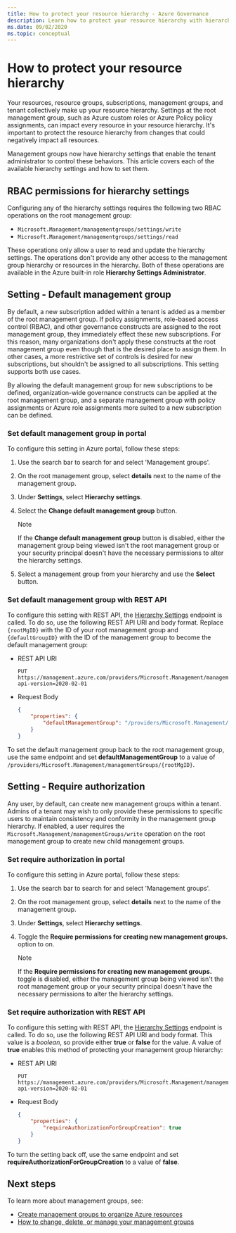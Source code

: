 ```yaml
---
title: How to protect your resource hierarchy - Azure Governance
description: Learn how to protect your resource hierarchy with hierarchy settings that include setting the default management group.
ms.date: 09/02/2020
ms.topic: conceptual
---
```

# How to protect your resource hierarchy

Your resources, resource groups, subscriptions, management groups, and tenant collectively make up
your resource hierarchy. Settings at the root management group, such as Azure custom roles or Azure
Policy policy assignments, can impact every resource in your resource hierarchy. It's important to
protect the resource hierarchy from changes that could negatively impact all resources.

Management groups now have hierarchy settings that enable the tenant administrator to control these
behaviors. This article covers each of the available hierarchy settings and how to set them.

## RBAC permissions for hierarchy settings

Configuring any of the hierarchy settings requires the following two RBAC operations on the root
management group:

- `Microsoft.Management/managementgroups/settings/write`
- `Microsoft.Management/managementgroups/settings/read`

These operations only allow a user to read and update the hierarchy settings. The operations don't
provide any other access to the management group hierarchy or resources in the hierarchy. Both of
these operations are available in the Azure built-in role **Hierarchy Settings Administrator**.

## Setting - Default management group

By default, a new subscription added within a tenant is added as a member of the root management
group. If policy assignments, role-based access control (RBAC), and other governance constructs are
assigned to the root management group, they immediately effect these new subscriptions. For this
reason, many organizations don't apply these constructs at the root management group even though
that is the desired place to assign them. In other cases, a more restrictive set of controls is
desired for new subscriptions, but shouldn't be assigned to all subscriptions. This setting supports
both use cases.

By allowing the default management group for new subscriptions to be defined, organization-wide
governance constructs can be applied at the root management group, and a separate management group
with policy assignments or Azure role assignments more suited to a new subscription can be defined.

### Set default management group in portal

To configure this setting in Azure portal, follow these steps:

1. Use the search bar to search for and select 'Management groups'.

1. On the root management group, select **details** next to the name of the management group.

1. Under **Settings**, select **Hierarchy settings**.

1. Select the **Change default management group** button.

   > [!NOTE]
   > If the **Change default management group** button is disabled, either the management group
   > being viewed isn't the root management group or your security principal doesn't have the
   > necessary permissions to alter the hierarchy settings.

1. Select a management group from your hierarchy and use the **Select** button.

### Set default management group with REST API

To configure this setting with REST API, the
[Hierarchy Settings](/rest/api/resources/hierarchysettings) endpoint is called. To do so, use the
following REST API URI and body format. Replace `{rootMgID}` with the ID of your root management
group and `{defaultGroupID}` with the ID of the management group to become the default management
group:

- REST API URI

  ```http
  PUT https://management.azure.com/providers/Microsoft.Management/managementGroups/{rootMgID}/settings/default?api-version=2020-02-01
  ```

- Request Body

  ```json
  {
      "properties": {
          "defaultManagementGroup": "/providers/Microsoft.Management/managementGroups/{defaultGroupID}"
      }
  }
  ```

To set the default management group back to the root management group, use the same endpoint and set
**defaultManagementGroup** to a value of
`/providers/Microsoft.Management/managementGroups/{rootMgID}`.

## Setting - Require authorization

Any user, by default, can create new management groups within a tenant. Admins of a tenant may wish
to only provide these permissions to specific users to maintain consistency and conformity in the
management group hierarchy. If enabled, a user requires the
`Microsoft.Management/managementGroups/write` operation on the root management group to create new
child management groups.

### Set require authorization in portal

To configure this setting in Azure portal, follow these steps:

1. Use the search bar to search for and select 'Management groups'.

1. On the root management group, select **details** next to the name of the management group.

1. Under **Settings**, select **Hierarchy settings**.

1. Toggle the **Require permissions for creating new management groups.** option to on.

   > [!NOTE]
   > If the **Require permissions for creating new management groups.** toggle is disabled, either
   > the management group being viewed isn't the root management group or your security principal
   > doesn't have the necessary permissions to alter the hierarchy settings.

### Set require authorization with REST API

To configure this setting with REST API, the
[Hierarchy Settings](/rest/api/resources/hierarchysettings) endpoint is called. To do so, use the
following REST API URI and body format. This value is a _boolean_, so provide either **true** or
**false** for the value. A value of **true** enables this method of protecting your management group
hierarchy:

- REST API URI

  ```http
  PUT https://management.azure.com/providers/Microsoft.Management/managementGroups/{rootMgID}/settings/default?api-version=2020-02-01
  ```

- Request Body

  ```json
  {
      "properties": {
          "requireAuthorizationForGroupCreation": true
      }
  }
  ```

To turn the setting back off, use the same endpoint and set
**requireAuthorizationForGroupCreation** to a value of **false**.

## Next steps

To learn more about management groups, see:

- [Create management groups to organize Azure resources](../create.md)
- [How to change, delete, or manage your management groups](../manage.md)
